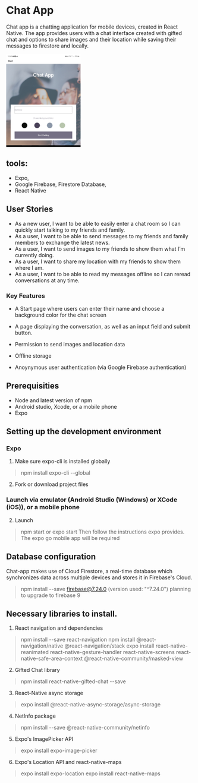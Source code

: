 # Chat App
Chat app is a chatting application for mobile devices, created in React Native. The app provides users with a chat interface created with gifted chat and options to share images and their location while saving their messages to firestore and locally.

<img src="assets/ChatApp.jpg" height="auto" width="200" alt="movie-view2">

## tools: 
- Expo, 
- Google Firebase, Firestore Database, 
- React Native

## User Stories
- As a new user, I want to be able to easily enter a chat room so I can quickly start talking to my
friends and family.
- As a user, I want to be able to send messages to my friends and family members to exchange
the latest news.
- As a user, I want to send images to my friends to show them what I’m currently doing.
- As a user, I want to share my location with my friends to show them where I am.
- As a user, I want to be able to read my messages offline so I can reread conversations at any
time.

### Key Features
- A Start page where users can enter their name and choose a background color for the chat screen

- A page displaying the conversation, as well as an input field and submit button.
 
- Permission to send images and location data

- Offline storage 

- Anoynymous user authentication (via Google Firebase authentication)

## Prerequisities
- Node and latest version of npm
- Android studio, Xcode, or a mobile phone
- Expo 

## Setting up the development environment 
### Expo
1) Make sure expo-cli is installed globally
>npm install expo-cli --global
2) Fork or download project files

### Launch via emulator (Android Studio (Windows) or XCode (iOS)), or a mobile phone
2) Launch
>npm start
or 
>expo start
Then follow the instructions expo provides. The expo go mobile app will be required

## Database configuration
Chat-app makes use of Cloud Firestore, a real-time database which synchronizes data across multiple devices and stores it in Firebase's Cloud. 
>npm install --save firebase@7.24.0
(version used: "^7.24.0") planning to upgrade to firebase 9

## Necessary libraries to install.
1) React navigation and dependencies
>npm install --save react-navigation
>npm install @react-navigation/native @react-navigation/stack
>expo install react-native-reanimated react-native-gesture-handler react-native-screens react-native-safe-area-context @react-native-community/masked-view

2) Gifted Chat library
>npm install react-native-gifted-chat --save

3) React-Native async storage
>expo install @react-native-async-storage/async-storage

4) NetInfo package
>npm install --save @react-native-community/netinfo

5) Expo's ImagePicker API 
>expo install expo-image-picker

6) Expo's Location API and react-native-maps
>expo install expo-location
>expo install react-native-maps